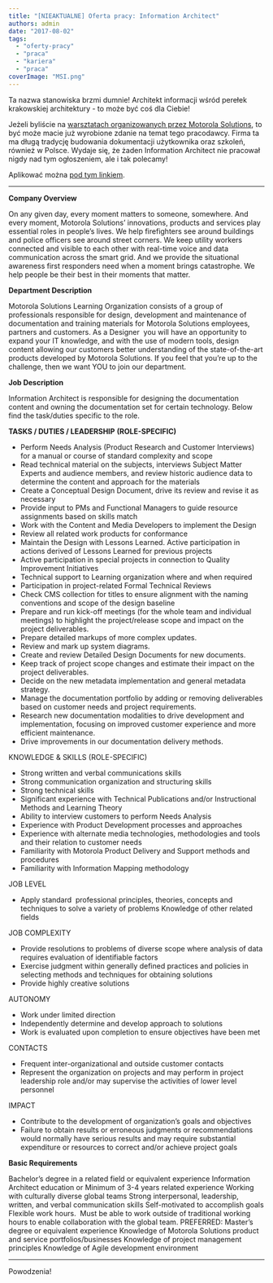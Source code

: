 ```yaml
---
title: "[NIEAKTUALNE] Oferta pracy: Information Architect"
authors: admin
date: "2017-08-02"
tags:
  - "oferty-pracy"
  - "praca"
  - "kariera"
  - "praca"
coverImage: "MSI.png"
---
```


Ta nazwa stanowiska brzmi dumnie! Architekt informacji wśród perełek krakowskiej
architektury - to może być coś dla Ciebie!

<!--truncate-->

Jeżeli byliście na
[warsztatach organizowanych przez Motorola Solutions](http://techwriter.pl/bezplatne-warsztaty-tworzenia-dokumentacji-technicznej-i-szkolen-e-learning-w-krakowie/),
to być może macie już wyrobione zdanie na temat tego pracodawcy. Firma ta ma
długą tradycję budowania dokumentacji użytkownika oraz szkoleń, również w
Polsce. Wydaje się, że żaden Information Architect nie pracował nigdy nad tym
ogłoszeniem, ale i tak polecamy!

Aplikować można
[pod tym linkiem](https://krb-xjobs.brassring.com/TGnewUI/Search/home/HomeWithPreLoad?PageType=JobDetails&partnerid=30162&siteid=5286&AReq=3829BR#jobDetails=undefined).

---

**Company Overview**

On any given day, every moment matters to someone, somewhere. And every moment,
Motorola Solutions’ innovations, products and services play essential roles in
people’s lives. We help firefighters see around buildings and police officers
see around street corners. We keep utility workers connected and visible to each
other with real-time voice and data communication across the smart grid. And we
provide the situational awareness first responders need when a moment brings
catastrophe. We help people be their best in their moments that matter.

**Department Description**

Motorola Solutions Learning Organization consists of a group of professionals
responsible for design, development and maintenance of documentation and
training materials for Motorola Solutions employees, partners and customers. As
a Designer  you will have an opportunity to expand your IT knowledge, and with
the use of modern tools, design content allowing our customers better
understanding of the state-of-the-art products developed by Motorola Solutions.
If you feel that you’re up to the challenge, then we want YOU to join our
department.

**Job Description**

Information Architect is responsible for designing the documentation content and
owning the documentation set for certain technology. Below find the task/duties
specific to the role.

**TASKS / DUTIES / LEADERSHIP** **(ROLE-SPECIFIC)**

- Perform Needs Analysis (Product Research and Customer Interviews) for a manual
  or course of standard complexity and scope
- Read technical material on the subjects, interviews Subject Matter Experts and
  audience members, and review historic audience data to determine the content
  and approach for the materials
- Create a Conceptual Design Document, drive its review and revise it as
  necessary
- Provide input to PMs and Functional Managers to guide resource assignments
  based on skills match
- Work with the Content and Media Developers to implement the Design
- Review all related work products for conformance
- Maintain the Design with Lessons Learned. Active participation in actions
  derived of Lessons Learned for previous projects
- Active participation in special projects in connection to Quality Improvement
  Initiatives
- Technical support to Learning organization where and when required
- Participation in project-related Formal Technical Reviews
- Check CMS collection for titles to ensure alignment with the naming
  conventions and scope of the design baseline
- Prepare and run kick-off meetings (for the whole team and individual meetings)
  to highlight the project/release scope and impact on the project deliverables.
- Prepare detailed markups of more complex updates.
- Review and mark up system diagrams.
- Create and review Detailed Design Documents for new documents.
- Keep track of project scope changes and estimate their impact on the project
  deliverables.
- Decide on the new metadata implementation and general metadata strategy.
- Manage the documentation portfolio by adding or removing deliverables based on
  customer needs and project requirements.
- Research new documentation modalities to drive development and implementation,
  focusing on improved customer experience and more efficient maintenance.
- Drive improvements in our documentation delivery methods.

KNOWLEDGE & SKILLS (ROLE-SPECIFIC)

- Strong written and verbal communications skills
- Strong communication organization and structuring skills
- Strong technical skills
- Significant experience with Technical Publications and/or Instructional
  Methods and Learning Theory
- Ability to interview customers to perform Needs Analysis
- Experience with Product Development processes and approaches
- Experience with alternate media technologies, methodologies and tools and
  their relation to customer needs
- Familiarity with Motorola Product Delivery and Support methods and procedures
- Familiarity with Information Mapping methodology

JOB LEVEL

- Apply standard  professional principles, theories, concepts and techniques to
  solve a variety of problems Knowledge of other related fields

JOB COMPLEXITY

- Provide resolutions to problems of diverse scope where analysis of data
  requires evaluation of identifiable factors
- Exercise judgment within generally defined practices and policies in selecting
  methods and techniques for obtaining solutions
- Provide highly creative solutions

AUTONOMY

- Work under limited direction
- Independently determine and develop approach to solutions
- Work is evaluated upon completion to ensure objectives have been met

CONTACTS

- Frequent inter-organizational and outside customer contacts
- Represent the organization on projects and may perform in project leadership
  role and/or may supervise the activities of lower level personnel

IMPACT

- Contribute to the development of organization’s goals and objectives
- Failure to obtain results or erroneous judgments or recommendations would
  normally have serious results and may require substantial expenditure or
  resources to correct and/or achieve project goals

**Basic Requirements**

Bachelor’s degree in a related field or equivalent experience Information
Architect education or Minimum of 3-4 years related experience Working with
culturally diverse global teams Strong interpersonal, leadership, written, and
verbal communication skills Self-motivated to accomplish goals Flexible work
hours.  Must be able to work outside of traditional working hours to enable
collaboration with the global team. PREFERRED: Master’s degree or equivalent
experience Knowledge of Motorola Solutions product and service
portfolios/businesses Knowledge of project management principles Knowledge of
Agile development environment

---

Powodzenia!
